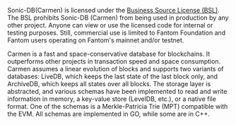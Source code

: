 Sonic-DB(Carmen) is licensed under the [Business Source License (BSL)](LICENSE). The BSL prohibits Sonic-DB (Carmen) from being used in production by any other project. Anyone can view or use the licensed code for internal or testing purposes. Still, commercial use is limited to Fantom Foundation and Fantom users operating on Fantom's mainnet and/or testnet.

Carmen is a fast and space-conservative database for blockchains. It outperforms other projects in transaction speed and space consumption. Carmen assumes a linear evolution of blocks and supports two variants of databases: LiveDB, which keeps the last state of the last block only, and ArchiveDB, which keeps all states over all blocks. The storage layer is abstracted, and various schemas have been implemented to read and write information in memory, a key-value store (LevelDB, etc.), or a native file format. One of the schemas is a Merkle-Patricia Trie (MPT) compatible with the EVM. All schemas are implemented in GO, while some are in C++.

